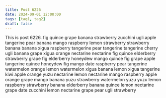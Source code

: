 ```yaml
---
title: Post 6226
date: 2024-09-01 12:00:00
tags: [tag1, tag2]
draft: false
---
```

This is post 6226.
fig
quince
grape
banana
strawberry
zucchini
ugli
apple
tangerine
pear
banana
mango
raspberry
lemon
strawberry
strawberry
banana
banana
xigua
raspberry
tangerine
pear
tangerine
tangerine
cherry
ugli
banana
grape
xigua
orange
nectarine
nectarine
fig
quince
elderberry
strawberry
grape
fig
elderberry
honeydew
mango
quince
fig
grape
apple
tangerine
quince
honeydew
fig
mango
date
raspberry
pear
tangerine
watermelon
orange
lemon
watermelon
xigua
banana
lemon
xigua
tangerine
kiwi
apple
orange
yuzu
nectarine
lemon
nectarine
mango
raspberry
apple
orange
grape
mango
banana
yuzu
strawberry
watermelon
yuzu
yuzu
lemon
raspberry
strawberry
banana
elderberry
banana
quince
lemon
nectarine
grape
date
zucchini
lemon
nectarine
grape
pear
ugli
strawberry
